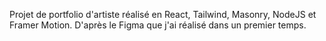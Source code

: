Projet de portfolio d'artiste réalisé en React, Tailwind, Masonry, NodeJS et Framer Motion.
D'après le Figma que j'ai réalisé dans un premier temps.